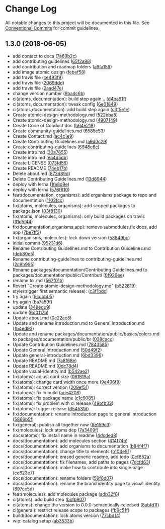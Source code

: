 # Change Log

All notable changes to this project will be documented in this file.
See [Conventional Commits](https://conventionalcommits.org) for commit guidelines.

<a name="1.3.0"></a>
## 1.3.0 (2018-06-05)

* add contact to docs ([7a60b2c](https://github.com/OffCourse/offcourse-next/commit/7a60b2c))
* add contributing guidelines ([65f2a98](https://github.com/OffCourse/offcourse-next/commit/65f2a98))
* add contribution and roadmap folders ([a9fa159](https://github.com/OffCourse/offcourse-next/commit/a9fa159))
* add image atomic design ([febef58](https://github.com/OffCourse/offcourse-next/commit/febef58))
* add travis file ([ce493f9](https://github.com/OffCourse/offcourse-next/commit/ce493f9))
* add travis file ([2069ddd](https://github.com/OffCourse/offcourse-next/commit/2069ddd))
* add travis file ([2aad47e](https://github.com/OffCourse/offcourse-next/commit/2aad47e))
* change version number ([9badc6b](https://github.com/OffCourse/offcourse-next/commit/9badc6b))
* ci(atoms, documentation): build step again... ([d4ba91f](https://github.com/OffCourse/offcourse-next/commit/d4ba91f))
* ci(atoms, documentation): tweak config ([6e61849](https://github.com/OffCourse/offcourse-next/commit/6e61849))
* ci(atoms,documentation): add build step again ([c3f5e1e](https://github.com/OffCourse/offcourse-next/commit/c3f5e1e))
* Create atomic-design-methodology.md ([522bba5](https://github.com/OffCourse/offcourse-next/commit/522bba5))
* Create atomic-design-methodology.md ([4907149](https://github.com/OffCourse/offcourse-next/commit/4907149))
* Create Code of Conduct doc ([b64e219](https://github.com/OffCourse/offcourse-next/commit/b64e219))
* Create community-guidelines.md ([6585c53](https://github.com/OffCourse/offcourse-next/commit/6585c53))
* Create Contact.md ([ac4c1e9](https://github.com/OffCourse/offcourse-next/commit/ac4c1e9))
* Create Contributing Guidelines.md ([a9d0c29](https://github.com/OffCourse/offcourse-next/commit/a9d0c29))
* Create contributing-guidelines ([6948e8c](https://github.com/OffCourse/offcourse-next/commit/6948e8c))
* Create intro.md ([30a7655](https://github.com/OffCourse/offcourse-next/commit/30a7655))
* Create intro.md ([ea4d5db](https://github.com/OffCourse/offcourse-next/commit/ea4d5db))
* Create LICENSE ([073fd56](https://github.com/OffCourse/offcourse-next/commit/073fd56))
* Create README ([74eb17b](https://github.com/OffCourse/offcourse-next/commit/74eb17b))
* Delete about.md ([873d89d](https://github.com/OffCourse/offcourse-next/commit/873d89d))
* Delete Contributing Guidelines.md ([13d8944](https://github.com/OffCourse/offcourse-next/commit/13d8944))
* deploy with lerna ([1fe8d9e](https://github.com/OffCourse/offcourse-next/commit/1fe8d9e))
* deploy with lerna ([576f610](https://github.com/OffCourse/offcourse-next/commit/576f610))
* feat(documentation, organisms): add organisms package to repo and documentation ([1103fcc](https://github.com/OffCourse/offcourse-next/commit/1103fcc))
* fix(atoms, molecules, organisms): add scoped packages to package.json ([03f8130](https://github.com/OffCourse/offcourse-next/commit/03f8130))
* fix(atoms, molecules, organisms): only build packages on travis ([31d5f44](https://github.com/OffCourse/offcourse-next/commit/31d5f44))
* fix(documentation,organisms,app): remove submodules,fix docs, add app ([7be7ff3](https://github.com/OffCourse/offcourse-next/commit/7be7ff3))
* fix(organisms, molecules): lock down version ([58849bc](https://github.com/OffCourse/offcourse-next/commit/58849bc))
* initial commit ([95231d6](https://github.com/OffCourse/offcourse-next/commit/95231d6))
* Rename Contributing Guidelines.md to Contribution Guidelines.md ([deb80e5](https://github.com/OffCourse/offcourse-next/commit/deb80e5))
* Rename contributing-guidelines to contributing-guidelines.md ([2c9b995](https://github.com/OffCourse/offcourse-next/commit/2c9b995))
* Rename packages/documentation/Contributing Guidelines.md to packages/documentation/public/Contributi ([0f926ee](https://github.com/OffCourse/offcourse-next/commit/0f926ee))
* rename to .md ([567f01b](https://github.com/OffCourse/offcourse-next/commit/567f01b))
* Revert "Create atomic-design-methodology.md" ([b522819](https://github.com/OffCourse/offcourse-next/commit/b522819))
* style(trigger first semantic release): ([c3f1bdc](https://github.com/OffCourse/offcourse-next/commit/c3f1bdc))
* try again ([9ccbb05](https://github.com/OffCourse/offcourse-next/commit/9ccbb05))
* try again ([ba7a59f](https://github.com/OffCourse/offcourse-next/commit/ba7a59f))
* update ([348edb9](https://github.com/OffCourse/offcourse-next/commit/348edb9))
* update ([6d0117b](https://github.com/OffCourse/offcourse-next/commit/6d0117b))
* Update about.md ([0c22ac8](https://github.com/OffCourse/offcourse-next/commit/0c22ac8))
* Update and rename introduction.md to General Introduction.md ([1b4ed93](https://github.com/OffCourse/offcourse-next/commit/1b4ed93))
* Update and rename packages/documentation/public/basics/colors.md to packages/documentation/public/br ([038cacc](https://github.com/OffCourse/offcourse-next/commit/038cacc))
* Update Contribution Guidelines.md ([7843585](https://github.com/OffCourse/offcourse-next/commit/7843585))
* Update General Introduction.md ([50d49f2](https://github.com/OffCourse/offcourse-next/commit/50d49f2))
* Update general-introduction.md ([6bd3396](https://github.com/OffCourse/offcourse-next/commit/6bd3396))
* Update README.md ([7a8f68e](https://github.com/OffCourse/offcourse-next/commit/7a8f68e))
* Update README.md ([0dc78d4](https://github.com/OffCourse/offcourse-next/commit/0dc78d4))
* Update visual-identity.md ([b542ae2](https://github.com/OffCourse/offcourse-next/commit/b542ae2))
* fix(atoms): adjust card size ([061819a](https://github.com/OffCourse/offcourse-next/commit/061819a))
* fix(atoms): change card width once more ([9e406f9](https://github.com/OffCourse/offcourse-next/commit/9e406f9))
* fix(atoms): correct version ([209ef51](https://github.com/OffCourse/offcourse-next/commit/209ef51))
* fix(atoms): fix in build ([ade4208](https://github.com/OffCourse/offcourse-next/commit/ade4208))
* fix(atoms): fix package name ([c1c9085](https://github.com/OffCourse/offcourse-next/commit/c1c9085))
* fix(atoms): fix problem with ci release ([49bfb33](https://github.com/OffCourse/offcourse-next/commit/49bfb33))
* fix(atoms): trigger release ([d54531d](https://github.com/OffCourse/offcourse-next/commit/d54531d))
* fix(documentation): rename introduction page to general introduction ([5866b5f](https://github.com/OffCourse/offcourse-next/commit/5866b5f))
* fix(general): publish all together now ([8e159c3](https://github.com/OffCourse/offcourse-next/commit/8e159c3))
* fix(molecules): lock atoms dep ([7a3409f](https://github.com/OffCourse/offcourse-next/commit/7a3409f))
* docs(atoms): fix install name in readme ([4dcded8](https://github.com/OffCourse/offcourse-next/commit/4dcded8))
* docs(documentation): add molecules section ([414f74b](https://github.com/OffCourse/offcourse-next/commit/414f74b))
* docs(documentation): add organisms to documentation ([b84f4f7](https://github.com/OffCourse/offcourse-next/commit/b84f4f7))
* docs(documentation): change title to elements ([b104e91](https://github.com/OffCourse/offcourse-next/commit/b104e91))
* docs(documentation): erased generic readme, add todo ([0cf652a](https://github.com/OffCourse/offcourse-next/commit/0cf652a))
* docs(documentation): fix filenames, add paths to pages ([7dcfd63](https://github.com/OffCourse/offcourse-next/commit/7dcfd63))
* docs(documentation): make how to contribute into single page ([ce623e7](https://github.com/OffCourse/offcourse-next/commit/ce623e7))
* docs(documentation): rename folders ([59f8d07](https://github.com/OffCourse/offcourse-next/commit/59f8d07))
* docs(documentation): rename the brand identity page to visual identity ([897ce5d](https://github.com/OffCourse/offcourse-next/commit/897ce5d))
* feat(molecules): add molecules package ([adb32f0](https://github.com/OffCourse/offcourse-next/commit/adb32f0))
* ci(atoms): add build step ([bcfb907](https://github.com/OffCourse/offcourse-next/commit/bcfb907))
* ci(atoms): change the version to 0.0.0-semantically-released ([8abfd1f](https://github.com/OffCourse/offcourse-next/commit/8abfd1f))
* ci(general): restrict release scope to packages ([fb9c51f](https://github.com/OffCourse/offcourse-next/commit/fb9c51f))
* build(documentation): lock atoms version ([77cbd14](https://github.com/OffCourse/offcourse-next/commit/77cbd14))
* wip: catalog setup ([ab3533b](https://github.com/OffCourse/offcourse-next/commit/ab3533b))
